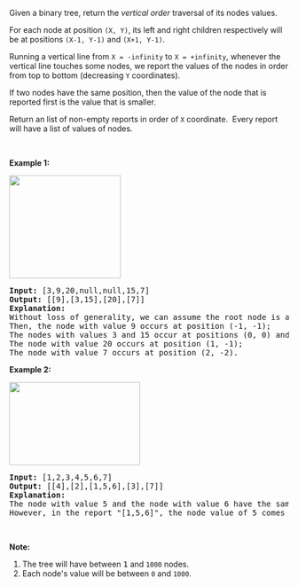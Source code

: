 <p>Given a binary tree, return the <em>vertical order</em> traversal of its nodes&nbsp;values.</p>

<p>For each node at position <code>(X, Y)</code>, its left and right children respectively&nbsp;will be at positions <code>(X-1, Y-1)</code> and <code>(X+1, Y-1)</code>.</p>

<p>Running a vertical line from <code>X = -infinity</code> to <code>X = +infinity</code>, whenever the vertical line touches some nodes, we report the values of the nodes in order from top to bottom (decreasing <code>Y</code> coordinates).</p>

<p>If two nodes have the same position, then the value of the node that is reported first is the value that is smaller.</p>

<p>Return an list&nbsp;of non-empty reports in order of <code>X</code> coordinate.&nbsp; Every report will have a list of values of nodes.</p>

<p>&nbsp;</p>

<p><strong>Example 1:</strong></p>

<p><img alt="" src="https://assets.leetcode.com/uploads/2019/01/31/1236_example_1.PNG" style="width: 201px; height: 186px;" /></p>

<div>
<pre>
<strong>Input: </strong><span id="example-input-1-1">[3,9,20,null,null,15,7]</span>
<strong>Output: </strong><span id="example-output-1">[[9],[3,15],[20],[7]]</span>
<strong>Explanation: </strong>
Without loss of generality, we can assume the root node is at position (0, 0):
Then, the node with value 9 occurs at position (-1, -1);
The nodes with values 3 and 15 occur at positions (0, 0) and (0, -2);
The node with value 20 occurs at position (1, -1);
The node with value 7 occurs at position (2, -2).
</pre>

<div>
<p><strong>Example 2:</strong></p>

<p><strong><img alt="" src="https://assets.leetcode.com/uploads/2019/01/31/tree2.png" style="width: 236px; height: 150px;" /></strong></p>

<pre>
<strong>Input: </strong><span id="example-input-2-1">[1,2,3,4,5,6,7]</span>
<strong>Output: </strong><span id="example-output-2">[[4],[2],[1,5,6],[3],[7]]</span>
<strong>Explanation: </strong>
The node with value 5 and the node with value 6 have the same position according to the given scheme.
However, in the report &quot;[1,5,6]&quot;, the node value of 5 comes first since 5 is smaller than 6.
</pre>

<p>&nbsp;</p>
</div>

<p><strong>Note:</strong></p>

<ol>
	<li>The tree will have between <font face="monospace">1</font>&nbsp;and <code>1000</code> nodes.</li>
	<li>Each node&#39;s value will be between <code>0</code> and <code>1000</code>.</li>
</ol>
</div>

<div>
<div>&nbsp;</div>
</div>
